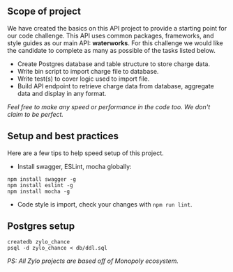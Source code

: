 ## Scope of project
We have created the basics on this API project to provide a starting point for our code challenge. This API uses common packages, frameworks, and style guides as our main API: **waterworks**. For this challenge we would like the candidate to complete as many as possible of the tasks listed below.

* Create Postgres database and table structure to store charge data.
* Write bin script to import charge file to database.
* Write test(s) to cover logic used to import file.
* Build API endpoint to retrieve charge data from database, aggregate data and display in any format.

*Feel free to make any speed or performance in the code too. We don't claim to be perfect.*


## Setup and best practices
Here are a few tips to help speed setup of this project.

* Install swagger, ESLint, mocha globally:
```
npm install swagger -g
npm install eslint -g
npm install mocha -g
```
* Code style is import, check your changes with `npm run lint`.


## Postgres setup
```
createdb zylo_chance
psql -d zylo_chance < db/ddl.sql
```


*PS: All Zylo projects are based off of Monopoly ecosystem.*
